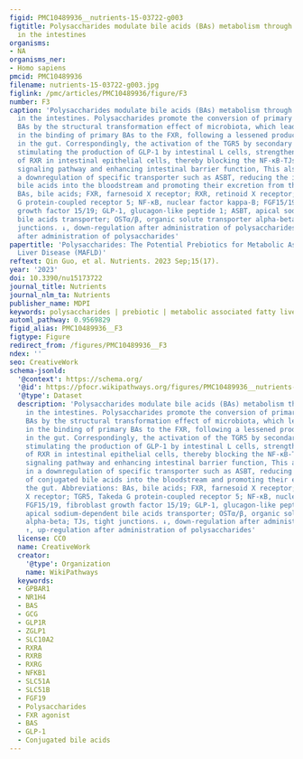 ```yaml
---
figid: PMC10489936__nutrients-15-03722-g003
figtitle: Polysaccharides modulate bile acids (BAs) metabolism through microbiota
  in the intestines
organisms:
- NA
organisms_ner:
- Homo sapiens
pmcid: PMC10489936
filename: nutrients-15-03722-g003.jpg
figlink: /pmc/articles/PMC10489936/figure/F3
number: F3
caption: 'Polysaccharides modulate bile acids (BAs) metabolism through microbiota
  in the intestines. Polysaccharides promote the conversion of primary BAs to secondary
  BAs by the structural transformation effect of microbiota, which leads to a decrease
  in the binding of primary BAs to the FXR, following a lessened production of FGF15/19
  in the gut. Correspondingly, the activation of the TGR5 by secondary BAs is enhanced,
  stimulating the production of GLP-1 by intestinal L cells, strengthening the activation
  of RXR in intestinal epithelial cells, thereby blocking the NF-κB-TJs inflammatory-related
  signaling pathway and enhancing intestinal barrier function, This also results in
  a downregulation of specific transporter such as ASBT, reducing the influx of conjugated
  bile acids into the bloodstream and promoting their excretion from the gut. Abbreviations:
  BAs, bile acids; FXR, farnesoid X receptor; RXR, retinoid X receptor; TGR5, Takeda
  G protein-coupled receptor 5; NF-κB, nuclear factor kappa-B; FGF15/19, fibroblast
  growth factor 15/19; GLP-1, glucagon-like peptide 1; ASBT, apical sodium-dependent
  bile acids transporter; OSTα/β, organic solute transporter alpha-beta; TJs, tight
  junctions. ↓, down-regulation after administration of polysaccharides; ↑, up-regulation
  after administration of polysaccharides'
papertitle: 'Polysaccharides: The Potential Prebiotics for Metabolic Associated Fatty
  Liver Disease (MAFLD)'
reftext: Qin Guo, et al. Nutrients. 2023 Sep;15(17).
year: '2023'
doi: 10.3390/nu15173722
journal_title: Nutrients
journal_nlm_ta: Nutrients
publisher_name: MDPI
keywords: polysaccharides | prebiotic | metabolic associated fatty liver disease
automl_pathway: 0.9569829
figid_alias: PMC10489936__F3
figtype: Figure
redirect_from: /figures/PMC10489936__F3
ndex: ''
seo: CreativeWork
schema-jsonld:
  '@context': https://schema.org/
  '@id': https://pfocr.wikipathways.org/figures/PMC10489936__nutrients-15-03722-g003.html
  '@type': Dataset
  description: 'Polysaccharides modulate bile acids (BAs) metabolism through microbiota
    in the intestines. Polysaccharides promote the conversion of primary BAs to secondary
    BAs by the structural transformation effect of microbiota, which leads to a decrease
    in the binding of primary BAs to the FXR, following a lessened production of FGF15/19
    in the gut. Correspondingly, the activation of the TGR5 by secondary BAs is enhanced,
    stimulating the production of GLP-1 by intestinal L cells, strengthening the activation
    of RXR in intestinal epithelial cells, thereby blocking the NF-κB-TJs inflammatory-related
    signaling pathway and enhancing intestinal barrier function, This also results
    in a downregulation of specific transporter such as ASBT, reducing the influx
    of conjugated bile acids into the bloodstream and promoting their excretion from
    the gut. Abbreviations: BAs, bile acids; FXR, farnesoid X receptor; RXR, retinoid
    X receptor; TGR5, Takeda G protein-coupled receptor 5; NF-κB, nuclear factor kappa-B;
    FGF15/19, fibroblast growth factor 15/19; GLP-1, glucagon-like peptide 1; ASBT,
    apical sodium-dependent bile acids transporter; OSTα/β, organic solute transporter
    alpha-beta; TJs, tight junctions. ↓, down-regulation after administration of polysaccharides;
    ↑, up-regulation after administration of polysaccharides'
  license: CC0
  name: CreativeWork
  creator:
    '@type': Organization
    name: WikiPathways
  keywords:
  - GPBAR1
  - NR1H4
  - BAS
  - GCG
  - GLP1R
  - ZGLP1
  - SLC10A2
  - RXRA
  - RXRB
  - RXRG
  - NFKB1
  - SLC51A
  - SLC51B
  - FGF19
  - Polysaccharides
  - FXR agonist
  - BAS
  - GLP-1
  - Conjugated bile acids
---
```


